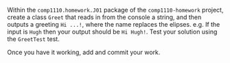 Within the `comp1110.homework.J01` package of the `comp1110-homework` project,
create a class `Greet` that reads in from the console a string, and then outputs
a greeting `Hi ...!`, where the name replaces the elipses. e.g. If the input
is `Hugh` then your output should be `Hi Hugh!`. Test your solution using
 the `GreetTest` test.

 Once you have it working, add and commit your work.
